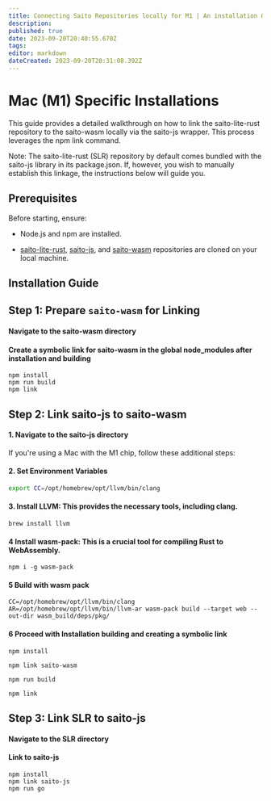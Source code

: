 ```yaml
---
title: Connecting Saito Repositories locally for M1 | An installation Guide
description: 
published: true
date: 2023-09-20T20:40:55.670Z
tags: 
editor: markdown
dateCreated: 2023-09-20T20:31:08.392Z
---
```



# Mac (M1) Specific Installations
This guide provides a detailed walkthrough on how to link the saito-lite-rust repository to the saito-wasm locally via the saito-js wrapper. This process leverages the npm link command.

Note: The saito-lite-rust (SLR) repository by default comes bundled with the saito-js library in its package.json. If, however, you wish to manually establish this linkage, the instructions below will guide you.

## Prerequisites

Before starting, ensure:

- Node.js and npm are installed.

- [saito-lite-rust](https://github.com/SaitoTech/saito-lite-rust), [saito-js](https://github.com/SaitoTech/saito-rust-workspace), and [saito-wasm](https://github.com/SaitoTech/saito-rust-workspace) repositories are cloned on your local machine.




## Installation Guide

## Step 1: Prepare `saito-wasm` for Linking

#### Navigate to the saito-wasm directory

#### Create a symbolic link for saito-wasm in the global node_modules after installation and building
```
npm install
npm run build
npm link 
```

## Step 2: Link saito-js to saito-wasm

#### 1. Navigate to the saito-js directory
If you're using a Mac with the M1 chip, follow these additional steps:

#### 2. Set Environment Variables

```bash
export CC=/opt/homebrew/opt/llvm/bin/clang
```
#### 3. Install LLVM: This provides the necessary tools, including clang.

```
brew install llvm
```

#### 4 Install wasm-pack: This is a crucial tool for compiling Rust to WebAssembly.

```
npm i -g wasm-pack
```

#### 5 Build with wasm pack
```
CC=/opt/homebrew/opt/llvm/bin/clang AR=/opt/homebrew/opt/llvm/bin/llvm-ar wasm-pack build --target web --out-dir wasm_build/deps/pkg/
```

#### 6 Proceed with Installation building and creating a symbolic link
```
npm install
```
```
npm link saito-wasm
```
```
npm run build
```
```
npm link
```

## Step 3: Link SLR to saito-js

#### Navigate to the SLR directory

#### Link to saito-js
``` 
npm install
npm link saito-js
npm run go
```


